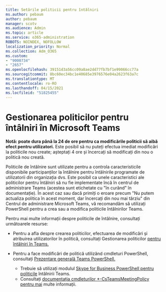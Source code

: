 ```yaml
---
title: Setările politicii pentru întâlniri
ms.author: pebaum
author: pebaum
manager: scotv
ms.audience: Admin
ms.topic: article
ms.service: o365-administration
ROBOTS: NOINDEX, NOFOLLOW
localization_priority: Normal
ms.collection: Adm_O365
ms.custom:
- "9000734"
- "2657"
ms.openlocfilehash: 39151d3a56cc09a8ae2dd77fb7bf1e99066cc77a
ms.sourcegitcommit: 8bc60ec34bc1e40685e3976576e04a2623f63a7c
ms.translationtype: MT
ms.contentlocale: ro-RO
ms.lasthandoff: 04/15/2021
ms.locfileid: "51825455"
---
```

# <a name="manage-meeting-policies-in-microsoft-teams"></a>Gestionarea politicilor pentru întâlniri în Microsoft Teams

**Notă: poate dura până la 24 de ore pentru ca modificările politicii să aibă efect pentru utilizatori.** Este posibil să nu puteți efectua imediat modificări la politicile nou create; așteptați 4 ore și încercați să modificați din nou o politică nou creată.

Politicile de întâlnire sunt utilizate pentru a controla caracteristicile disponibile participanților la întâlnire pentru întâlnirile programate de utilizatorii din organizația dvs. Este posibil ca unele caracteristici ale politicilor pentru întâlniri să nu fie implementate încă în centrul de administrare Teams (acestea sunt etichetate cu "în curând" în documentație). În acest caz sau dacă primiți o eroare precum "Nu putem actualiza politica în acest moment, dar încercați din nou mai târziu" din Centrul de administrare Microsoft Teams, vă recomandăm să utilizați PowerShell pentru a crea sau a modifica politicile întâlnirilor Teams. 

Pentru mai multe informații despre politicile de întâlnire, consultați următoarele resurse:

- Pentru a afla despre crearea politicilor, efectuarea de modificări și atribuirea utilizatorilor în politică, consultați Gestionarea politicilor [pentru întâlniri în Teams.](https://docs.microsoft.com/microsoftteams/meeting-policies-in-teams)

- Pentru a face modificări de politică utilizând cmdleturi PowerShell, consultați [Prezentare generală Teams PowerShell.](https://docs.microsoft.com/microsoftteams/teams-powershell-overview) 
    - Trebuie să utilizați modulul [Skype for Business PowerShell pentru politicile](https://docs.microsoft.com/skypeforbusiness/set-up-your-computer-for-windows-powershell/download-and-install-the-skype-for-business-online-connector) întâlnirii Teams. 
    - Consultați [documentația cmdleturilor *-CsTeamsMeetingPolicy pentru mai](https://docs.microsoft.com/search/?search=CsTeamsMeetingPolicy&view=skype-ps) multe informații.


